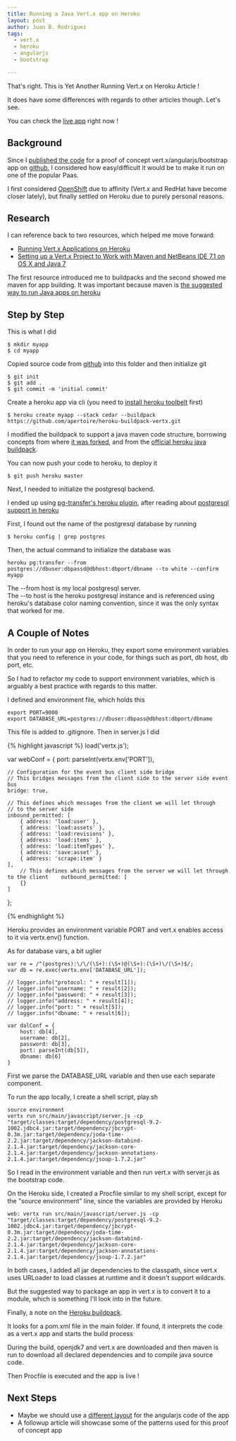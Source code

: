 ```yaml
---
title: Running a Java Vert.x app on Heroku
layout: post
author: Juan B. Rodriguez
tags:
  - vert.x
  - heroku
  - angularjs
  - bootstrap

---
```


That's right. This is Yet Another Running Vert.x on Heroku Article !

It does have some differences with regards to other articles though. Let's see.

You can check the [live app](https://vaultee.herokuapp.com) right now !

## Background

Since I [published the code](http://www.apertoire.net/vaultee/) for a proof of concept vert.x/angularjs/bootstrap  app on [github](https://github.com/apertoire/vaultee/), I considered how easy/difficult it would be to make it run on one of the popular Paas.

I first considered [OpenShift](https://openshift.redhat.com/) due to affinity (Vert.x and RedHat have become closer lately), but finally settled on Heroku due to purely personal reasons.

## Research
I can reference back to two resources, which helped me move forward:

- [Running Vert.x Applications on Heroku](https://fbflex.wordpress.com/2012/05/02/running-vert-x-applications-on-heroku/)
- [Setting up a Vert.x Project to Work with Maven and NetBeans IDE 7.1 on OS X and Java 7](http://java.dzone.com/articles/setting-vertx-project-work)

The first resource introduced me to buildpacks and the second showed me maven for app building. It was important because maven is [the suggested way to run Java apps on heroku](https://devcenter.heroku.com/articles/java)

## Step by Step

This is what I did

	$ mkdir myapp
	$ cd myapp

Copied source code from [github](https://github.com/apertoire/vaultee) into this folder and then initialize git

	$ git init
	$ git add .
	$ git commit -m 'initial commit'
	
Create a heroku app via cli (you need to [install heroku toolbelt](https://toolbelt.heroku.com/) first)

	$ heroku create myapp --stack cedar --buildpack https://github.com/apertoire/heroku-buildpack-vertx.git
	
I modified the buildpack to support a java maven code structure, borrowing concepts from where [it was forked](https://github.com/enr/heroku-buildpack-vertx), and from the [official heroku java buildpack](https://github.com/heroku/heroku-buildpack-java).
	
You can now push your code to heroku, to deploy it

	$ git push heroku master
	
Next, I needed to initialize the postgresql backend.

I ended up using [pg-transfer's heroku plugin](https://github.com/ddollar/heroku-pg-transfer), after reading about [postgresql support in heroku](https://devcenter.heroku.com/articles/heroku-postgresql)

First, I found out the name of the postgresql database by running

	$ heroku config | grep postgres
	
Then, the actual command to initialize the database was 

	heroku pg:transfer --from postgres://dbuser:dbpassd@dbhost:dbport/dbname --to white --confirm myapp

The --from host is my local postgresql server.	
The --to host is the heroku postgresql instance and is referenced using heroku's database color naming convention, since it was the only syntax that worked for me.
	

## A Couple of Notes

In order to run your app on Heroku, they export some environment variables that you need to reference in your code, for things such as port, db host, db port, etc.

So I had to refactor my code to support environment variables, which is arguably a best practice with regards to this matter.

I defined and environment file, which holds this

	export PORT=9000
	export DATABASE_URL=postgres://dbuser:dbpass@dbhost:dbport/dbname
	
This file is added to .gitignore. Then in server.js I did

{% highlight javascript %}
load('vertx.js');

var webConf = {
	port: parseInt(vertx.env['PORT']),

	// Configuration for the event bus client side bridge
	// This bridges messages from the client side to the server side event bus
	bridge: true,

	// This defines which messages from the client we will let through
	// to the server side
	inbound_permitted: [
		{ address: 'load:user' },
		{ address: 'load:assets' },
		{ address: 'load:revisions' },
		{ address: 'load:items' },
		{ address: 'load:itemTypes' },
		{ address: 'save:asset' },
		{ address: 'scrape:item' }
	],
		// This defines which messages from the server we will let through to the client 	outbound_permitted: [
		{}
	]    
};
	
{% endhighlight %}

Heroku provides an environment variable PORT and vert.x enables access to it via vertx.env() function.

As for database vars, a bit uglier

	var re = /^(postgres):\/\/(\S+):(\S+)@(\S+):(\S+)\/(\S+)$/;
	var db = re.exec(vertx.env['DATABASE_URL']);

	// logger.info("protocol: " + result[1]);
	// logger.info("username: " + result[2]);
	// logger.info("password: " + result[3]);
	// logger.info("address: " + result[4]);
	// logger.info("port: " + result[5]);
	// logger.info("dbname: " + result[6]);

	var dalConf = {
		host: db[4],
		username: db[2],
		password: db[3],
		port: parseInt(db[5]),
		dbname: db[6]
	}

First we parse the DATABASE_URL variable and then use each separate component.

To run the app locally, I create a shell script, play.sh

	source environment
	vertx run src/main/javascript/server.js -cp "target/classes:target/dependency/postgresql-9.2-1002.jdbc4.jar:target/dependency/jbcrypt-0.3m.jar:target/dependency/joda-time-2.2.jar:target/dependency/jackson-databind-2.1.4.jar:target/dependency/jackson-core-2.1.4.jar:target/dependency/jackson-annotations-2.1.4.jar:target/dependency/jsoup-1.7.2.jar"

So I read in the environment variable and then run vert.x with server.js as the bootstrap code.

On the Heroku side, I created a Procfile similar to my shell script, except for the "source environment" line, since the variables are provided by Heroku

	web: vertx run src/main/javascript/server.js -cp "target/classes:target/dependency/postgresql-9.2-1002.jdbc4.jar:target/dependency/jbcrypt-0.3m.jar:target/dependency/joda-time-2.2.jar:target/dependency/jackson-databind-2.1.4.jar:target/dependency/jackson-core-2.1.4.jar:target/dependency/jackson-annotations-2.1.4.jar:target/dependency/jsoup-1.7.2.jar"
	
In both cases, I added all jar dependencies to the classpath, since vert.x uses URLoader to load classes at runtime and it doesn't support wildcards.

But the suggested way to package an app in vert.x is to convert it to a module, which is something I'll look into in the future.

Finally, a note on the [Heroku buildpack](https://github.com/apertoire/heroku-buildpack-vertx).

It looks for a pom.xml file in the main folder. If found, it interprets the code as a vert.x app and starts the build process

During the build, openjdk7 and vert.x are downloaded and then maven is run to download all declared dependencies and to compile java source code.

Then Procfile is executed and the app is live !


## Next Steps

- Maybe we should use a [different layout](http://cliffmeyers.com/blog/2013/4/21/code-organization-angularjs-javascript) for the angularjs code of the app
- A followup article will showcase some of the patterns used for this proof of concept app

